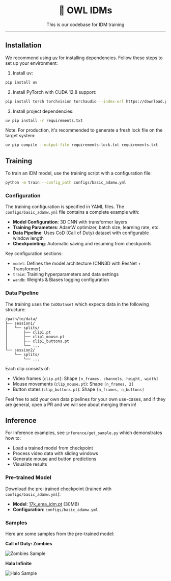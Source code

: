 <div align="center">

# 🦉 OWL IDMs

<p align="center">
  This is our codebase for IDM training
</p>

---

</div>

## Installation

We recommend using [uv](https://github.com/astral-sh/uv) for installing dependencies. Follow these steps to set up your environment:

1. Install uv:
```bash
pip install uv
```

2. Install PyTorch with CUDA 12.8 support:
```bash
pip install torch torchvision torchaudio --index-url https://download.pytorch.org/whl/cu128
```

3. Install project dependencies:
```bash
uv pip install -r requirements.txt
```
Note: For production, it's recommended to generate a fresh lock file on the target system:
```bash
uv pip compile --output-file requirements-lock.txt requirements.txt
```

## Training

To train an IDM model, use the training script with a configuration file:

```bash
python -m train --config_path configs/basic_adamw.yml
```

### Configuration

The training configuration is specified in YAML files. The `configs/basic_adamw.yml` file contains a complete example with:

- **Model Configuration**: 3D CNN with transformer layers
- **Training Parameters**: AdamW optimizer, batch size, learning rate, etc.
- **Data Pipeline**: Uses CoD (Call of Duty) dataset with configurable window length
- **Checkpointing**: Automatic saving and resuming from checkpoints

Key configuration sections:
- `model`: Defines the model architecture (CNN3D with ResNet + Transformer)
- `train`: Training hyperparameters and data settings
- `wandb`: Weights & Biases logging configuration

### Data Pipeline

The training uses the `CoDDataset` which expects data in the following structure:
```
/path/to/data/
├── session1/
│   └── splits/
│       ├── clip1.pt
│       ├── clip1_mouse.pt
│       ├── clip1_buttons.pt
│       └── ...
└── session2/
    └── splits/
        └── ...
```

Each clip consists of:
- Video frames (`clip.pt`): Shape `[n_frames, channels, height, width]`
- Mouse movements (`clip_mouse.pt`): Shape `[n_frames, 2]`
- Button states (`clip_buttons.pt`): Shape `[n_frames, n_buttons]`
  
Feel free to add your own data pipelines for your own use-cases, and if they are general, open a PR and we will see about merging them in!
## Inference

For inference examples, see `inference/get_sample.py` which demonstrates how to:
- Load a trained model from checkpoint
- Process video data with sliding windows
- Generate mouse and button predictions
- Visualize results

### Pre-trained Model

Download the pre-trained checkpoint (trained with `configs/basic_adamw.yml`):
- **Model**: [17k_ema_idm.pt](https://model-checkpoints.fly.storage.tigris.dev/17k_ema_idm.pt) (30MB)
- **Configuration**: `configs/basic_adamw.yml`

### Samples

Here are some samples from the pre-trained model:  

**Call of Duty: Zombies**  

![Zombies Sample](media/samples_zombies.gif)  

**Halo Infinite**  

![Halo Sample](media/samples_halo.gif)
